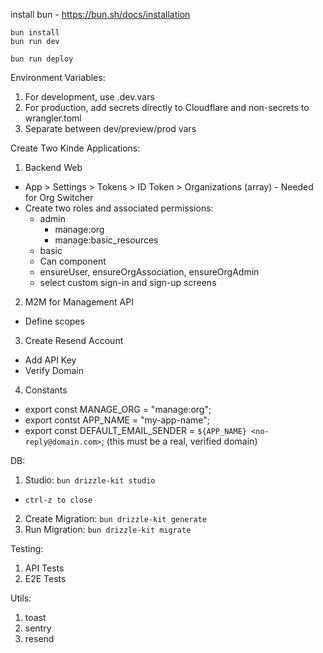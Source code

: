 install bun - https://bun.sh/docs/installation

```
bun install
bun run dev
```

```
bun run deploy
```

Environment Variables:

1. For development, use .dev.vars
2. For production, add secrets directly to Cloudflare and non-secrets to wrangler.toml
3. Separate between dev/preview/prod vars

Create Two Kinde Applications:

1. Backend Web

- App > Settings > Tokens > ID Token > Organizations (array) - Needed for Org Switcher
- Create two roles and associated permissions:
  - admin
    - manage:org
    - manage:basic_resources
  - basic
  - Can component
  - ensureUser, ensureOrgAssociation, ensureOrgAdmin
  - select custom sign-in and sign-up screens

2. M2M for Management API

- Define scopes

3. Create Resend Account

- Add API Key
- Verify Domain

4. Constants

- export const MANAGE_ORG = "manage:org";
- export contst APP_NAME = "my-app-name";
- export const DEFAULT_EMAIL_SENDER = `${APP_NAME} <no-reply@domain.com>`; (this must be a real, verified domain)

DB:

1. Studio: `bun drizzle-kit studio` 
  - `ctrl-z to close`
2. Create Migration: `bun drizzle-kit generate`
3. Run Migration: `bun drizzle-kit migrate`

Testing:

1. API Tests
2. E2E Tests

Utils:
1. toast
2. sentry
3. resend
